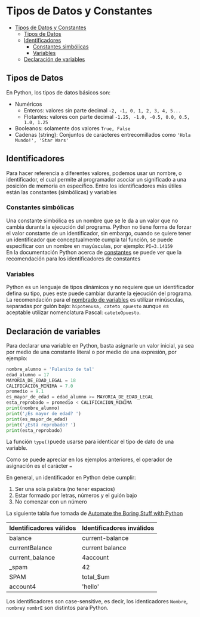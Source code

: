 # Tipos de Datos y Constantes

- [Tipos de Datos y Constantes](#tipos-de-datos-y-constantes)
  - [Tipos de Datos](#tipos-de-datos)
  - [Identificadores](#identificadores)
    - [Constantes simbólicas](#constantes-simb%c3%b3licas)
    - [Variables](#variables)
  - [Declaración de variables](#declaraci%c3%b3n-de-variables)

## Tipos de Datos
En Python, los tipos de datos básicos son:
- Numéricos
  - Enteros: valores sin parte decimal `-2, -1, 0, 1, 2, 3, 4, 5...`
  - Flotantes: valores con parte decimal `-1.25, -1.0, -0.5, 0.0, 0.5, 1.0, 1.25`
- Booleanos: solamente dos valores `True, False`
- Cadenas (string): Conjuntos de carácteres entrecomillados como `'Hola Mundo!', 'Star Wars'`

## Identificadores
Para hacer referencia a diferentes valores, podemos usar un nombre, o identificador, el cual permite al programador asociar un significado a una posición de memoria en específico. Entre los identificadores más útiles están las constantes (simbólicas) y variables

### Constantes simbólicas
Una constante simbólica es un nombre que se le da a un valor que no cambia durante la ejecución del programa. Python no tiene forma de forzar el valor constante de un identificador, sin embargo, cuando se quiere tener un identificador que conceptualmente cumpla tal función, se puede especificar con un nombre en mayúsculas, por ejemplo: 
`PI=3.14159`  
En la documentación Python acerca de [constantes](https://www.python.org/dev/peps/pep-0008/#constants) se puede ver que la recomendación para los identificadores de constantes

### Variables
Python es un lenguaje de tipos dinámicos y no requiere que un identificador defina su tipo, pues este puede cambiar durante la ejecución del programa. La recomendación para el [nombrado de variables](https://www.python.org/dev/peps/pep-0008/#function-and-variable-names) es utilizar minúsculas, separadas por guión bajo: `hipotenusa, cateto_opuesto` aunque es aceptable utilizar nomenclatura Pascal: `catetoOpuesto`.

## Declaración de variables
Para declarar una variable en Python, basta asignarle un valor inicial, ya sea por medio de una constante literal o por medio de una expresión, por ejemplo:

```python
nombre_alumno = 'Fulanito de tal'
edad_alumno = 17
MAYORIA_DE_EDAD_LEGAL = 18
CALIFICACION_MINIMA = 7.0
promedio = 9.1
es_mayor_de_edad = edad_alumno >= MAYORIA_DE_EDAD_LEGAL
esta_reprobado = promedio < CALIFICACION_MINIMA
print(nombre_alumno)
print('¿Es mayor de edad? ')
print(es_mayor_de_edad)
print('¿Está reprobado? ')
print(esta_reprobado)
``` 
La función `type()`puede usarse para identicar el tipo de dato de una variable.

Como se puede apreciar en los ejemplos anteriores, el operador de asignación es el carácter `=`

En general, un identificador en Python debe cumplir:
1. Ser una sola palabra (no tener espacios)
2. Estar formado por letras, números y el guión bajo
3. No comenzar con un número

La siguiente tabla fue tomada de [Automate the Boring Stuff with Python](https://automatetheboringstuff.com/)   

 Identificadores válidos | Identificadores inválidos 
 ----------------------- | ------------------------- 
 balance                 | current-balance           
 currentBalance          | current balance           
 current_balance         | 4account                  
 _spam                   | 42                        
 SPAM                    | total_$um                 
 account4                | 'hello'                   

Los identificadores son case-sensitive, es decir, los identicadores `Nombre`, `nombre`y `nombrE` son distintos para Python.